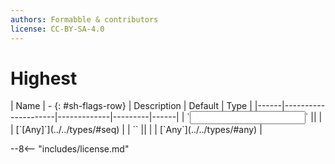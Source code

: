 ```yaml
---
authors: Formabble & contributors
license: CC-BY-SA-4.0
---
```



# Highest

<div class="sh-parameters" markdown="1">
| Name | - {: #sh-flags-row} | Description | Default | Type |
|------|---------------------|-------------|---------|------|
| `<input>` || | | [`[Any]`](../../types/#seq) |
| `<output>` || | | [`Any`](../../types/#any) |

</div>



--8<-- "includes/license.md"

